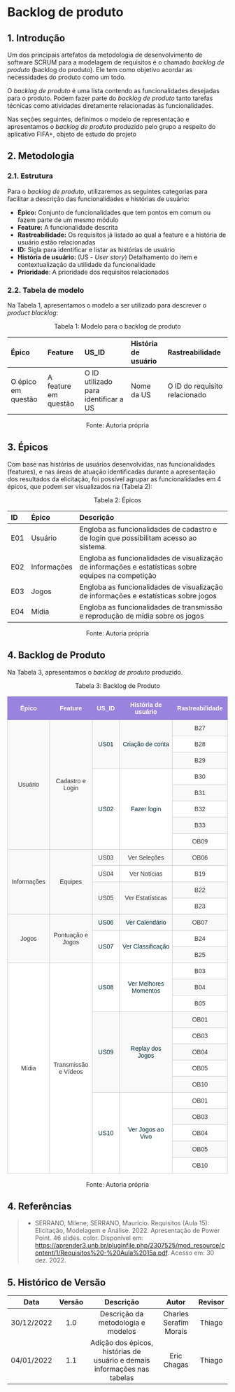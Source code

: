 # Backlog de produto

## 1. Introdução

Um dos principais artefatos da metodologia de desenvolvimento de software SCRUM para a modelagem de requisitos é o chamado *backlog de produto* (backlog do produto). Ele tem como objetivo acordar as necessidades do produto como um todo.

O *backlog de produto* é uma lista contendo as funcionalidades desejadas para o produto. Podem fazer parte do *backlog de produto* tanto tarefas técnicas como atividades diretamente relacionadas às funcionalidades.

Nas seções seguintes, definimos o modelo de representação e apresentamos o *backlog de produto* produzido pelo grupo a respeito do aplicativo FIFA+, objeto de estudo do projeto

## 2. Metodologia

### 2.1. Estrutura
Para o *backlog de produto*, utilizaremos as seguintes categorias para facilitar a descrição das funcionalidades e histórias de usuário:

- **Épico:** Conjunto de funcionalidades que tem pontos em comum ou fazem parte de um mesmo módulo
- **Feature:** A funcionalidade descrita
- **Rastreabilidade:** Os requisitos já listado ao qual a feature e a história de usuário estão relacionadas
- **ID:** Sigla para identificar e listar as histórias de usuário
- **História de usuário:** (US - *User story*) Detalhamento do item e contextualização da utilidade da funcionalidade
- **Prioridade**: A prioridade dos requisitos relacionados

### 2.2. Tabela de modelo
Na Tabela 1, apresentamos o modelo a ser utilizado para descrever o *product blacklog*:

<div align="center" style="text-align: center">
<p>Tabela 1: Modelo para o backlog de produto</p>
</div>

| Épico              | Feature              | US_ID                                | História de usuário | Rastreabilidade               |
| :----------------- | :------------------- | :----------------------------------- | :------------------ | :---------------------------- |
| O épico em questão | A feature em questão | O ID utilizado para identificar a US | Nome da US          | O ID do requisito relacionado |

<div align="center" style="text-align: center">
<p>Fonte: Autoria própria</p>
</div>

## 3. Épicos

Com base nas histórias de usuários desenvolvidas, nas funcionalidades (features), e nas áreas de atuação identificadas durante a apresentação dos resultados da elicitação, foi possível agrupar as funcionalidades em 4 épicos, que podem ser visualizados na (Tabela 2):


<div align="center" style="text-align: center">
<p>Tabela 2: Épicos</p>
</div>

| ID  | Épico       | Descrição                                                                                            |
| :-- | :---------- | :--------------------------------------------------------------------------------------------------- |
| E01 | Usuário     | Engloba as funcionalidades de cadastro e de login que possibilitam acesso ao sistema.                |
| E02 | Informações | Engloba as funcionalidades de visualização de informações e estatísticas sobre equipes na competição |
| E03 | Jogos       | Engloba as funcionalidades de visualização de informações e estatísticas sobre jogos                 |
| E04 | Mídia       | Engloba as funcionalidades de transmissão e reprodução de mídia sobre os jogos                       |

<div align="center" style="text-align: center">
<p>Fonte: Autoria própria</p>
</div>

## 4. Backlog de Produto

Na Tabela 3, apresentamos o *backlog de produto* produzido.

<div align="center" style="text-align: center">
<p>Tabela 3: Backlog de Produto</p>
</div>

<style type="text/css">
.tg  {border-collapse:collapse;border-color:#ccc;border-spacing:0;}
.tg td{background-color:#fff;border-color:#ccc;border-style:solid;border-width:1px;color:#333;
  font-family:Arial, sans-serif;font-size:14px;overflow:hidden;padding:10px 5px;word-break:normal;}
.tg th{background-color:#f0f0f0;border-color:#ccc;border-style:solid;border-width:1px;color:#333;
  font-family:Arial, sans-serif;font-size:14px;font-weight:normal;overflow:hidden;padding:10px 5px;word-break:normal;}
.tg .tg-tlc1{background-color:#9883de;border-color:#9883de;color:#ffffff;text-align:center;vertical-align:middle}
.tg .tg-02dx{background-color:#f9f9f9;border-color:#cccccc;color:#333333;text-align:center;vertical-align:middle}
.tg .tg-uvo0{background-color:#9883de;border-color:#9883de;color:#ffffff;font-weight:bold;text-align:center;vertical-align:middle}
.tg .tg-d5nr{background-color:#f9f9f9;border-color:#cccccc;text-align:center;vertical-align:middle}
.tg .tg-m932{background-color:#f9f9f9;border-color:#cccccc;color:#002b36;text-align:center;vertical-align:middle}
.tg .tg-i9zc{border-color:#cccccc;text-align:center;vertical-align:middle}
.tg .tg-tobj{border-color:#cccccc;color:#002b36;text-align:center;vertical-align:middle}
.tg .tg-beto{border-color:#cccccc;color:#333333;text-align:center;vertical-align:middle}
</style>
<table class="tg" style="undefined; width: 100%">
<colgroup>
<col style="width: 109px">
<col style="width: 109px">
<col style="width: 79px">
<col style="width: 166px">
<col style="width: 143px">
</colgroup>
<thead>
  <tr>
    <th class="tg-tlc1"><span style="font-weight:bold">Épico</span></th>
    <th class="tg-uvo0"><span style="font-weight:700">Feature</span></th>
    <th class="tg-uvo0"><span style="font-weight:700">US_ID</span></th>
    <th class="tg-uvo0">História de usuário</th>
    <th class="tg-uvo0"><span style="font-weight:700">Rastreabilidade</span></th>
  </tr>
</thead>
<tbody>
  <tr>
    <td class="tg-d5nr" rowspan="8">Usuário</td>
    <td class="tg-d5nr" rowspan="8">Cadastro e Login</td>
    <td class="tg-m932" rowspan="3">US01</td>
    <td class="tg-m932" rowspan="3">Criação de conta</td>
    <td class="tg-d5nr">B27</td>
  </tr>
  <tr>
    <td class="tg-i9zc">B28</td>
  </tr>
  <tr>
    <td class="tg-d5nr">B29</td>
  </tr>
  <tr>
    <td class="tg-tobj" rowspan="5">US02</td>
    <td class="tg-tobj" rowspan="5">Fazer login</td>
    <td class="tg-i9zc">B30</td>
  </tr>
  <tr>
    <td class="tg-d5nr">B31</td>
  </tr>
  <tr>
    <td class="tg-i9zc">B32</td>
  </tr>
  <tr>
    <td class="tg-d5nr">B33</td>
  </tr>
  <tr>
    <td class="tg-i9zc">OB09</td>
  </tr>
  <tr>
    <td class="tg-d5nr" rowspan="4">Informações</td>
    <td class="tg-d5nr" rowspan="4">Equipes</td>
    <td class="tg-02dx">US03</td>
    <td class="tg-02dx">Ver Seleções</td>
    <td class="tg-d5nr">OB06</td>
  </tr>
  <tr>
    <td class="tg-beto">US04</td>
    <td class="tg-beto">Ver Notícias</td>
    <td class="tg-i9zc">B19</td>
  </tr>
  <tr>
    <td class="tg-02dx" rowspan="2">US05</td>
    <td class="tg-02dx" rowspan="2">Ver Estatísticas</td>
    <td class="tg-d5nr">B22</td>
  </tr>
  <tr>
    <td class="tg-i9zc">B23</td>
  </tr>
  <tr>
    <td class="tg-d5nr" rowspan="3">Jogos</td>
    <td class="tg-d5nr" rowspan="3">Pontuação e Jogos</td>
    <td class="tg-m932">US06</td>
    <td class="tg-m932">Ver Calendário</td>
    <td class="tg-d5nr">OB07</td>
  </tr>
  <tr>
    <td class="tg-tobj" rowspan="2">US07</td>
    <td class="tg-tobj" rowspan="2">Ver Classificação</td>
    <td class="tg-i9zc">B24</td>
  </tr>
  <tr>
    <td class="tg-d5nr">B25</td>
  </tr>
  <tr>
    <td class="tg-i9zc" rowspan="13">Mídia</td>
    <td class="tg-i9zc" rowspan="13">Transmissão e Vídeos</td>
    <td class="tg-tobj" rowspan="3">US08</td>
    <td class="tg-tobj" rowspan="3">Ver Melhores Momentos</td>
    <td class="tg-i9zc">B03</td>
  </tr>
  <tr>
    <td class="tg-d5nr">B04</td>
  </tr>
  <tr>
    <td class="tg-i9zc">B05</td>
  </tr>
  <tr>
    <td class="tg-m932" rowspan="5">US09</td>
    <td class="tg-m932" rowspan="5">Replay dos Jogos</td>
    <td class="tg-d5nr">OB01</td>
  </tr>
  <tr>
    <td class="tg-i9zc">OB03</td>
  </tr>
  <tr>
    <td class="tg-d5nr">OB04</td>
  </tr>
  <tr>
    <td class="tg-i9zc">OB05</td>
  </tr>
  <tr>
    <td class="tg-d5nr">OB10</td>
  </tr>
  <tr>
    <td class="tg-tobj" rowspan="5">US10</td>
    <td class="tg-tobj" rowspan="5">Ver Jogos ao Vivo</td>
    <td class="tg-i9zc">OB01</td>
  </tr>
  <tr>
    <td class="tg-d5nr">OB03</td>
  </tr>
  <tr>
    <td class="tg-i9zc">OB04</td>
  </tr>
  <tr>
    <td class="tg-d5nr">OB05</td>
  </tr>
  <tr>
    <td class="tg-i9zc">OB10</td>
  </tr>
</tbody>
</table>

<div align="center" style="text-align: center">
<p>Fonte: Autoria própria</p>
</div>

## 4. Referências

> - SERRANO, Milene; SERRANO, Maurício. Requisitos (Aula 15): Elicitação, Modelagem e Análise. 2022. Apresentação de Power Point. 46 slides. color. Disponível em: https://aprender3.unb.br/pluginfile.php/2307525/mod_resource/content/1/Requisitos%20-%20Aula%2015a.pdf. Acesso em: 30 dez. 2022.

## 5. Histórico de Versão
|    Data    | Versão |                                Descrição                                 |         Autor          | Revisor |
| :--------: | :----: | :----------------------------------------------------------------------: | :--------------------: | :-----: |
| 30/12/2022 |  1.0   |                    Descrição da metodologia e modelos                    | Charles Serafim Morais | Thiago  |
| 04/01/2022 |  1.1   | Adição dos épicos, histórias de usuário e demais informações nas tabelas |      Eric Chagas       | Thiago  |


